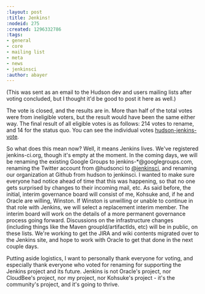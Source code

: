 ```yaml
---
:layout: post
:title: Jenkins!
:nodeid: 275
:created: 1296332786
:tags:
- general
- core
- mailing list
- meta
- news
- jenkinsci
:author: abayer
---
```

(This was sent as an email to the Hudson dev and users mailing lists after voting concluded, but I thought it'd be good to post it here as well.)

The vote is closed, and the results are in. More than half of the total votes were from ineligible voters, but the result would have been the same either way. The final result of all eligible votes is as follows: 214 votes to rename, and 14 for the status quo. You can see the individual votes [hudson-jenkins-vote](https://groups.google.com/group/hudson-jenkins-vote).
<!--break-->
So what does this mean now? Well, it means Jenkins lives. We've registered jenkins-ci.org, though it's empty at the moment. In the coming days, we will be renaming the existing Google Groups to jenkins-*@googlegroups.com, renaming the Twitter account from @hudsonci to [@jenkinsci](https://twitter.com/jenkinsci), and renaming our organization at Github from hudson to jenkinsci. I wanted to make sure everyone had notice ahead of time that this was happening, so that no one gets surprised by changes to their incoming mail, etc. As said before, the initial, interim governance board will consist of me, Kohsuke and, if he and Oracle are willing, Winston. If Winston is unwilling or unable to continue in that role with Jenkins, we will select a replacement interim member. The interim board will work on the details of a more permanent governance process going forward. Discussions on the infrastructure changes (including things like the Maven groupId/artifactIds, etc) will be in public, on these lists. We're working to get the JIRA and wiki contents migrated over to the Jenkins site, and hope to work with Oracle to get that done in the next couple days.

Putting aside logistics, I want to personally thank everyone for voting, and especially thank everyone who voted for renaming for supporting the Jenkins project and its future. Jenkins is not Oracle's project, nor CloudBee's project, nor my project, nor Kohsuke's project - it's the community's project, and it's going to thrive.
